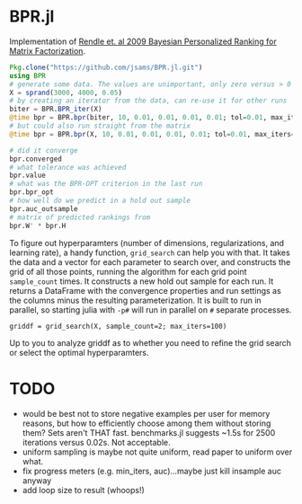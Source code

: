 # BPR.jl
Implementation of [Rendle et. al 2009 Bayesian Personalized Ranking for Matrix
Factorization](https://dl.acm.org/citation.cfm?id=1795167).

```julia
Pkg.clone("https://github.com/jsams/BPR.jl.git")
using BPR
# generate some data. The values are unimportant, only zero versus > 0
X = sprand(3000, 4000, 0.05)
# by creating an iterator from the data, can re-use it for other runs
biter = BPR.BPR_iter(X)
@time bpr = BPR.bpr(biter, 10, 0.01, 0.01, 0.01, 0.01; tol=0.01, max_iters=10)
# but could also run straight from the matrix
@time bpr = BPR.bpr(X, 10, 0.01, 0.01, 0.01, 0.01; tol=0.01, max_iters=10)

# did it converge
bpr.converged
# what tolerance was achieved
bpr.value
# what was the BPR-OPT criterion in the last run
bpr.bpr_opt
# how well do we predict in a hold out sample
bpr.auc_outsample 
# matrix of predicted rankings from
bpr.W' * bpr.H
```

To figure out hyperparamters (number of dimensions, regularizations, and
learning rate), a handy function, `grid_search` can help you with that. It
takes the data and a vector for each parameter to search over, and constructs
the grid of all those points, running the algorithm for each grid point
`sample_count` times. It constructs a new hold out sample for each run. It
returns a DataFrame with the convergence properties and run settings as the
columns minus the resulting parameterization. It is built to run in parallel,
so starting julia with `-p#` will run in parallel on `#` separate processes.

```
griddf = grid_search(X, sample_count=2; max_iters=100)
```

Up to you to analyze griddf as to whether you need to refine the grid search or
select the optimal hyperparamters.

# TODO
 * would be best not to store negative examples per user for memory reasons,
   but how to efficiently choose among them without storing them? Sets aren't
   THAT fast.  benchmarks.jl suggests ~1.5s for 2500 iterations versus 0.02s. Not
   acceptable.
 * uniform sampling is maybe not quite uniform, read paper to uniform over what.
 * fix progress meters (e.g. min_iters, auc)...maybe just kill insample auc anyway
 * add loop size to result (whoops!)

